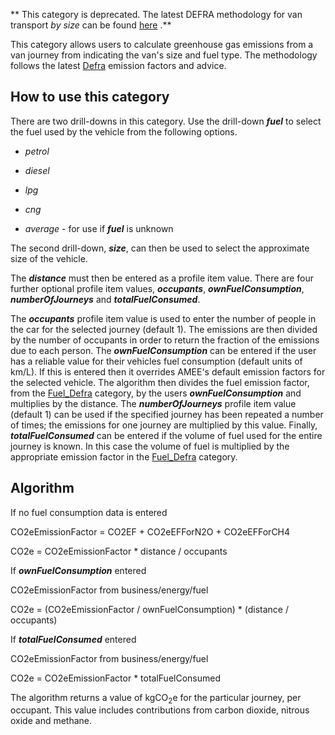 ** This category is deprecated. The latest DEFRA methodology for van
transport *by size* can be found
[here](DEFRA_road_transport_methodology_by_vehicle_size) .**

This category allows users to calculate greenhouse gas emissions from a
van journey from indicating the van's size and fuel type. The
methodology follows the latest
[Defra](http://www.defra.gov.uk/environment/business/reporting/conversion-factors.htm)
emission factors and advice.

## How to use this category

There are two drill-downs in this category. Use the drill-down
***fuel*** to select the fuel used by the vehicle from the following
options.

  - *petrol*

<!-- end list -->

  - *diesel*

<!-- end list -->

  - *lpg*

<!-- end list -->

  - *cng*

<!-- end list -->

  - *average* - for use if ***fuel*** is unknown

The second drill-down, ***size***, can then be used to select the
approximate size of the vehicle.

The ***distance*** must then be entered as a profile item value. There
are four further optional profile item values, ***occupants***,
***ownFuelConsumption***, ***numberOfJourneys*** and
***totalFuelConsumed***.

The ***occupants*** profile item value is used to enter the number of
people in the car for the selected journey (default 1). The emissions
are then divided by the number of occupants in order to return the
fraction of the emissions due to each person. The
***ownFuelConsumption*** can be entered if the user has a reliable value
for their vehicles fuel consumption (default units of km/L). If this is
entered then it overrides AMEE's default emission factors for the
selected vehicle. The algorithm then divides the fuel emission factor,
from the [Fuel\_Defra](Fuel_Defra) category, by the users
***ownFuelConsumption*** and multiplies by the distance. The
***numberOfJourneys*** profile item value (default 1) can be used if the
specified journey has been repeated a number of times; the emissions for
one journey are multiplied by this value. Finally,
***totalFuelConsumed*** can be entered if the volume of fuel used for
the entire journey is known. In this case the volume of fuel is
multiplied by the appropriate emission factor in the
[Fuel\_Defra](Fuel_Defra) category.

## Algorithm

If no fuel consumption data is entered

CO2eEmissionFactor = CO2EF + CO2eEFForN2O + CO2eEFForCH4

CO2e = CO2eEmissionFactor \* distance / occupants

If ***ownFuelConsumption*** entered

CO2eEmissionFactor from business/energy/fuel

CO2e = (CO2eEmissionFactor / ownFuelConsumption) \* (distance /
occupants)

If ***totalFuelConsumed*** entered

CO2eEmissionFactor from business/energy/fuel

CO2e = CO2eEmissionFactor \* totalFuelConsumed

The algorithm returns a value of kgCO<sub>2</sub>e for the particular journey,
per occupant. This value includes contributions from carbon dioxide,
nitrous oxide and methane.
